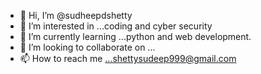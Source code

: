 - 👋 Hi, I’m @sudheepdshetty
- 👀 I’m interested in ...coding and cyber security
- 🌱 I’m currently learning ...python and web development.
- 💞️ I’m looking to collaborate on ...
- 📫 How to reach me ...shettysudeep999@gmail.com

<!---
sudheepdshetty/sudheepdshetty is a ✨ special ✨ repository because its `README.md` (this file) appears on your GitHub profile.
You can click the Preview link to take a look at your changes.
--->
